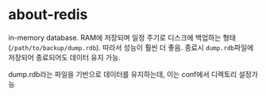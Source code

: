 # about-redis

in-memory database. RAM에 저장되며 일정 주기로 디스크에 백업하는 형태(`/path/to/backup/dump.rdb`). 따라서 성능이 훨씬 더 좋음.
종료시 `dump.rdb`파일에 저장되어 종료되어도 데이터 유지 가능.

dump.rdb라는 파일을 기반으로 데이터를 유지하는데, 이는 conf에서 디렉토리 설정가능